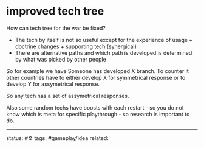 # improved tech tree
How can tech tree for the war be fixed?

 - The tech by itself is not so useful except for the experience of usage + doctrine changes + supporting tech (synergical)
 - There are alternative paths and which path is developed is determined by what was picked by other people

So for example we have
Someone has developed X branch. To counter it other countries have to either develop X for symmetrical response or to develop Y for assymetrical response.

So any tech has a set of assymetrical responses.

Also some random techs have boosts with each restart - so you do not know which is meta for specific playthrough - so research is important to do.


---
status: #⚙️ 
tags: #gameplay/idea 
related: 